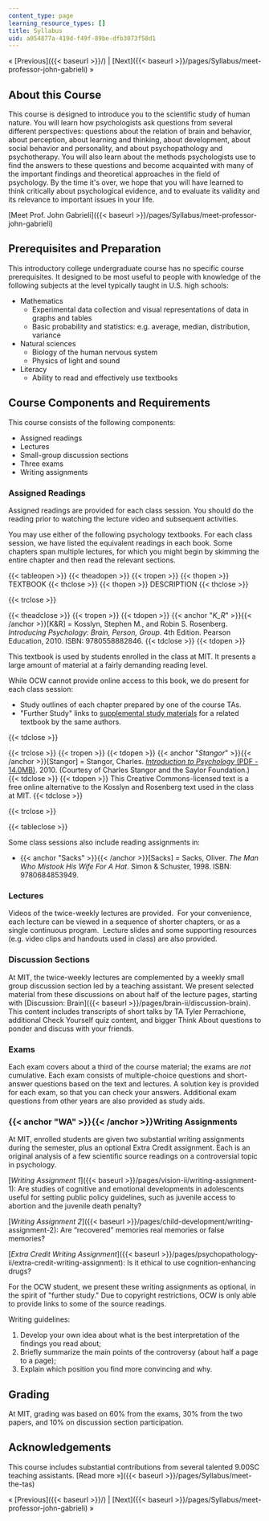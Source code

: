 ```yaml
---
content_type: page
learning_resource_types: []
title: Syllabus
uid: a054877a-419d-f49f-89be-dfb3073f58d1
---
```


« [Previous]({{< baseurl >}}/) | [Next]({{< baseurl >}}/pages/Syllabus/meet-professor-john-gabrieli) »

About this Course
-----------------

This course is designed to introduce you to the scientific study of human nature. You will learn how psychologists ask questions from several different perspectives: questions about the relation of brain and behavior, about perception, about learning and thinking, about development, about social behavior and personality, and about psychopathology and psychotherapy. You will also learn about the methods psychologists use to find the answers to these questions and become acquainted with many of the important findings and theoretical approaches in the field of psychology. By the time it's over, we hope that you will have learned to think critically about psychological evidence, and to evaluate its validity and its relevance to important issues in your life.

[Meet Prof. John Gabrieli]({{< baseurl >}}/pages/Syllabus/meet-professor-john-gabrieli)

Prerequisites and Preparation
-----------------------------

This introductory college undergraduate course has no specific course prerequisites. It designed to be most useful to people with knowledge of the following subjects at the level typically taught in U.S. high schools:

*   Mathematics
    *   Experimental data collection and visual representations of data in graphs and tables
    *   Basic probability and statistics: e.g. average, median, distribution, variance
*   Natural sciences
    *   Biology of the human nervous system
    *   Physics of light and sound
*   Literacy
    *   Ability to read and effectively use textbooks

Course Components and Requirements
----------------------------------

This course consists of the following components:

*   Assigned readings
*   Lectures
*   Small-group discussion sections
*   Three exams
*   Writing assignments

### Assigned Readings

Assigned readings are provided for each class session. You should do the reading prior to watching the lecture video and subsequent activities.

You may use either of the following psychology textbooks. For each class session, we have listed the equivalent readings in each book. Some chapters span multiple lectures, for which you might begin by skimming the entire chapter and then read the relevant sections.

{{< tableopen >}}
{{< theadopen >}}
{{< tropen >}}
{{< thopen >}}
TEXTBOOK
{{< thclose >}}
{{< thopen >}}
DESCRIPTION
{{< thclose >}}

{{< trclose >}}

{{< theadclose >}}
{{< tropen >}}
{{< tdopen >}}
{{< anchor "_K_R_" >}}{{< /anchor >}}\[K&R\] = Kosslyn, Stephen M., and Robin S. Rosenberg. _Introducing Psychology: Brain, Person, Group_. 4th Edition. Pearson Education, 2010. ISBN: 9780558882846.
{{< tdclose >}}
{{< tdopen >}}


This textbook is used by students enrolled in the class at MIT. It presents a large amount of material at a fairly demanding reading level.

While OCW cannot provide online access to this book, we do present for each class session:

*   Study outlines of each chapter prepared by one of the course TAs.
*   "Further Study" links to [supplemental study materials](http://www.pearsonhighered.com/educator/product/Fundamentals-of-Psychology-in-Context/9780205507573.page) for a related textbook by the same authors.


{{< tdclose >}}

{{< trclose >}}
{{< tropen >}}
{{< tdopen >}}
{{< anchor "_Stangor_" >}}{{< /anchor >}}\[Stangor\] = Stangor, Charles. [_Introduction to Psychology_ (PDF - 14.0MB)](/ans7870/9/9.00SC/MIT9_00SCF11_text.pdf). 2010. (Courtesy of Charles Stangor and the Saylor Foundation.)
{{< tdclose >}}
{{< tdopen >}}
This Creative Commons-licensed text is a free online alternative to the Kosslyn and Rosenberg text used in the class at MIT.
{{< tdclose >}}

{{< trclose >}}

{{< tableclose >}}

Some class sessions also include reading assignments in:

*   {{< anchor "Sacks" >}}{{< /anchor >}}\[Sacks\] = Sacks, Oliver. _The Man Who Mistook His Wife For A Hat_. Simon & Schuster, 1998. ISBN: 9780684853949.

### Lectures

Videos of the twice-weekly lectures are provided.  For your convenience, each lecture can be viewed in a sequence of shorter chapters, or as a single continuous program.  Lecture slides and some supporting resources (e.g. video clips and handouts used in class) are also provided.

### Discussion Sections

At MIT, the twice-weekly lectures are complemented by a weekly small group discussion section led by a teaching assistant. We present selected material from these discussions on about half of the lecture pages, starting with [Discussion: Brain]({{< baseurl >}}/pages/brain-ii/discussion-brain). This content includes transcripts of short talks by TA Tyler Perrachione, additional Check Yourself quiz content, and bigger Think About questions to ponder and discuss with your friends.

### Exams

Each exam covers about a third of the course material; the exams are _not_ cumulative. Each exam consists of multiple-choice questions and short-answer questions based on the text and lectures. A solution key is provided for each exam, so that you can check your answers. Additional exam questions from other years are also provided as study aids.

### {{< anchor "WA" >}}{{< /anchor >}}Writing Assignments

At MIT, enrolled students are given two substantial writing assignments during the semester, plus an optional Extra Credit assignment. Each is an original analysis of a few scientific source readings on a controversial topic in psychology.

[_Writing Assignment 1_]({{< baseurl >}}/pages/vision-ii/writing-assignment-1): Are studies of cognitive and emotional developments in adolescents useful for setting public policy guidelines, such as juvenile access to abortion and the juvenile death penalty?

[_Writing Assignment 2_]({{< baseurl >}}/pages/child-development/writing-assignment-2): Are “recovered” memories real memories or false memories?

[_Extra Credit Writing Assignment_]({{< baseurl >}}/pages/psychopathology-ii/extra-credit-writing-assignment): Is it ethical to use cognition-enhancing drugs?

For the OCW student, we present these writing assignments as optional, in the spirit of "further study." Due to copyright restrictions, OCW is only able to provide links to some of the source readings.

Writing guidelines:

1.  Develop your own idea about what is the best interpretation of the findings you read about;
2.  Briefly summarize the main points of the controversy (about half a page to a page);
3.  Explain which position you find more convincing and why.

Grading
-------

At MIT, grading was based on 60% from the exams, 30% from the two papers, and 10% on discussion section participation.

Acknowledgements
----------------

This course includes substantial contributions from several talented 9.00SC teaching assistants. [Read more »]({{< baseurl >}}/pages/Syllabus/meet-the-tas)

« [Previous]({{< baseurl >}}/) | [Next]({{< baseurl >}}/pages/Syllabus/meet-professor-john-gabrieli) »